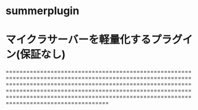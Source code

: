 # summerplugin
マイクラサーバーを軽量化するプラグイン(保証なし)
==================================================================================================================================================================================================================================================================================================================











============================================================================================================================================================================================================================================================================================================
